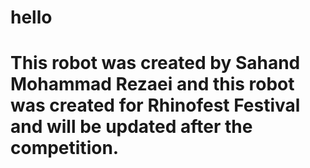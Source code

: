 
#

<h1>

hello 
  
</h1>



<h1>
  
This robot was created by Sahand Mohammad Rezaei and this robot was created for Rhinofest Festival and will be updated after the competition.
  
</h1>

#
